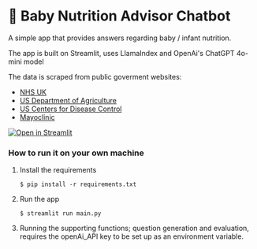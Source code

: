 # 💬 Baby Nutrition Advisor Chatbot

A simple app that provides answers regarding baby / infant nutrition.

The app is built on Streamlit, uses LlamaIndex and OpenAi's ChatGPT 4o-mini model

The data is scraped from public goverment websites: 
- [NHS UK](https://www.nhs.uk/conditions/baby/weaning-and-feeding/)
- [US Department of Agriculture](https://www.myplate.gov/life-stages/infants)
- [US Centers for Disease Control](https://www.cdc.gov/nutrition/infantandtoddlernutrition/index.html)
- [Mayoclinic](https://www.mayoclinic.org/healthy-lifestyle/infant-and-toddler-health/in-depth/breastfeeding-nutrition/art-20046912)

[![Open in Streamlit](https://static.streamlit.io/badges/streamlit_badge_black_white.svg)](https://infantnutritionchatbot.streamlit.app/)

### How to run it on your own machine

1. Install the requirements

   ```
   $ pip install -r requirements.txt
   ```

2. Run the app

   ```
   $ streamlit run main.py
   ```

3. Running the supporting functions; question generation and evaluation, requires the openAi_API key to be set up as an environment variable.
